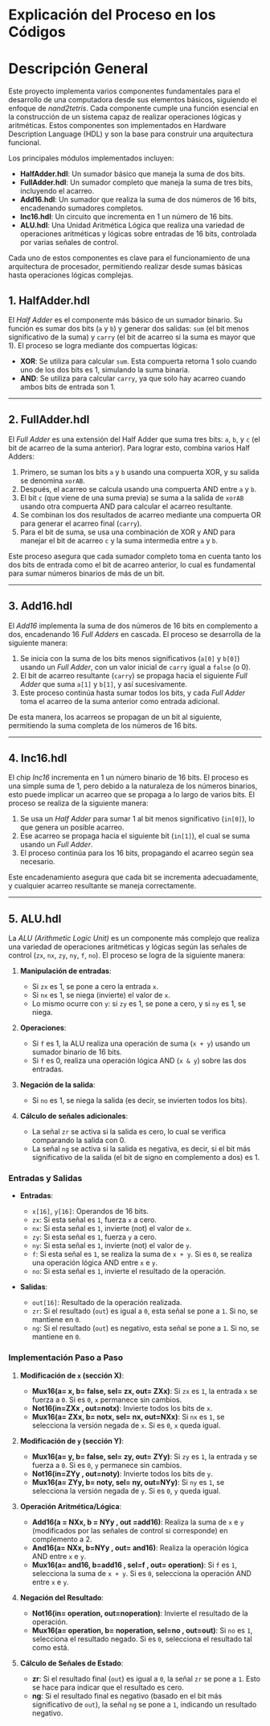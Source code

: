 # Explicación del Proceso en los Códigos
# Descripción General

Este proyecto implementa varios componentes fundamentales para el desarrollo de una computadora desde sus elementos básicos, siguiendo el enfoque de *nand2tetris*. Cada componente cumple una función esencial en la construcción de un sistema capaz de realizar operaciones lógicas y aritméticas. Estos componentes son implementados en Hardware Description Language (HDL) y son la base para construir una arquitectura funcional.

Los principales módulos implementados incluyen:

- **HalfAdder.hdl**: Un sumador básico que maneja la suma de dos bits.
- **FullAdder.hdl**: Un sumador completo que maneja la suma de tres bits, incluyendo el acarreo.
- **Add16.hdl**: Un sumador que realiza la suma de dos números de 16 bits, encadenando sumadores completos.
- **Inc16.hdl**: Un circuito que incrementa en 1 un número de 16 bits.
- **ALU.hdl**: Una Unidad Aritmética Lógica que realiza una variedad de operaciones aritméticas y lógicas sobre entradas de 16 bits, controlada por varias señales de control.

Cada uno de estos componentes es clave para el funcionamiento de una arquitectura de procesador, permitiendo realizar desde sumas básicas hasta operaciones lógicas complejas.

## 1. HalfAdder.hdl
El *Half Adder* es el componente más básico de un sumador binario. Su función es sumar dos bits (`a` y `b`) y generar dos salidas: `sum` (el bit menos significativo de la suma) y `carry` (el bit de acarreo si la suma es mayor que 1). El proceso se logra mediante dos compuertas lógicas:
- **XOR**: Se utiliza para calcular `sum`. Esta compuerta retorna 1 solo cuando uno de los dos bits es 1, simulando la suma binaria.
- **AND**: Se utiliza para calcular `carry`, ya que solo hay acarreo cuando ambos bits de entrada son 1.

---

## 2. FullAdder.hdl
El *Full Adder* es una extensión del Half Adder que suma tres bits: `a`, `b`, y `c` (el bit de acarreo de la suma anterior). Para lograr esto, combina varios Half Adders:
1. Primero, se suman los bits `a` y `b` usando una compuerta XOR, y su salida se denomina `xorAB`.
2. Después, el acarreo se calcula usando una compuerta AND entre `a` y `b`.
3. El bit `c` (que viene de una suma previa) se suma a la salida de `xorAB` usando otra compuerta AND para calcular el acarreo resultante.
4. Se combinan los dos resultados de acarreo mediante una compuerta OR para generar el acarreo final (`carry`).
5. Para el bit de suma, se usa una combinación de XOR y AND para manejar el bit de acarreo `c` y la suma intermedia entre `a` y `b`.

Este proceso asegura que cada sumador completo toma en cuenta tanto los dos bits de entrada como el bit de acarreo anterior, lo cual es fundamental para sumar números binarios de más de un bit.

---

## 3. Add16.hdl
El *Add16* implementa la suma de dos números de 16 bits en complemento a dos, encadenando 16 *Full Adders* en cascada. El proceso se desarrolla de la siguiente manera:
1. Se inicia con la suma de los bits menos significativos (`a[0]` y `b[0]`) usando un *Full Adder*, con un valor inicial de `carry` igual a `false` (o 0).
2. El bit de acarreo resultante (`carry`) se propaga hacia el siguiente *Full Adder* que suma `a[1]` y `b[1]`, y así sucesivamente.
3. Este proceso continúa hasta sumar todos los bits, y cada *Full Adder* toma el acarreo de la suma anterior como entrada adicional.

De esta manera, los acarreos se propagan de un bit al siguiente, permitiendo la suma completa de los números de 16 bits.

---

## 4. Inc16.hdl
El chip *Inc16* incrementa en 1 un número binario de 16 bits. El proceso es una simple suma de 1, pero debido a la naturaleza de los números binarios, esto puede implicar un acarreo que se propaga a lo largo de varios bits. El proceso se realiza de la siguiente manera:
1. Se usa un *Half Adder* para sumar 1 al bit menos significativo (`in[0]`), lo que genera un posible acarreo.
2. Ese acarreo se propaga hacia el siguiente bit (`in[1]`), el cual se suma usando un *Full Adder*.
3. El proceso continúa para los 16 bits, propagando el acarreo según sea necesario.

Este encadenamiento asegura que cada bit se incrementa adecuadamente, y cualquier acarreo resultante se maneja correctamente.

---

## 5. ALU.hdl
La *ALU (Arithmetic Logic Unit)* es un componente más complejo que realiza una variedad de operaciones aritméticas y lógicas según las señales de control (`zx`, `nx`, `zy`, `ny`, `f`, `no`). El proceso se logra de la siguiente manera:

1. **Manipulación de entradas**:
   - Si `zx` es 1, se pone a cero la entrada `x`.
   - Si `nx` es 1, se niega (invierte) el valor de `x`.
   - Lo mismo ocurre con `y`: si `zy` es 1, se pone a cero, y si `ny` es 1, se niega.

2. **Operaciones**:
   - Si `f` es 1, la ALU realiza una operación de suma (`x + y`) usando un sumador binario de 16 bits.
   - Si `f` es 0, realiza una operación lógica AND (`x & y`) sobre las dos entradas.

3. **Negación de la salida**:
   - Si `no` es 1, se niega la salida (es decir, se invierten todos los bits).

4. **Cálculo de señales adicionales**:
   - La señal `zr` se activa si la salida es cero, lo cual se verifica comparando la salida con 0.
   - La señal `ng` se activa si la salida es negativa, es decir, si el bit más significativo de la salida (el bit de signo en complemento a dos) es 1.

### Entradas y Salidas

- **Entradas**:
  - `x[16]`, `y[16]`: Operandos de 16 bits.
  - `zx`: Si esta señal es `1`, fuerza `x` a cero.
  - `nx`: Si esta señal es `1`, invierte (not) el valor de `x`.
  - `zy`: Si esta señal es `1`, fuerza `y` a cero.
  - `ny`: Si esta señal es `1`, invierte (not) el valor de `y`.
  - `f`: Si esta señal es `1`, se realiza la suma de `x + y`. Si es `0`, se realiza una operación lógica AND entre `x` e `y`.
  - `no`: Si esta señal es `1`, invierte el resultado de la operación.

- **Salidas**:
  - `out[16]`: Resultado de la operación realizada.
  - `zr`: Si el resultado (`out`) es igual a `0`, esta señal se pone a `1`. Si no, se mantiene en `0`.
  - `ng`: Si el resultado (`out`) es negativo, esta señal se pone a `1`. Si no, se mantiene en `0`.

### Implementación Paso a Paso

1. **Modificación de `x` (sección X)**:
   - **Mux16(a= x, b= false, sel= zx, out= ZXx)**: Si `zx` es `1`, la entrada `x` se fuerza a `0`. Si es `0`, `x` permanece sin cambios.
   - **Not16(in=ZXx , out=notx)**: Invierte todos los bits de `x`.
   - **Mux16(a= ZXx, b= notx, sel= nx, out=NXx)**: Si `nx` es `1`, se selecciona la versión negada de `x`. Si es `0`, `x` queda igual.

2. **Modificación de `y` (sección Y)**:
   - **Mux16(a= y, b= false, sel= zy, out= ZYy)**: Si `zy` es `1`, la entrada `y` se fuerza a `0`. Si es `0`, `y` permanece sin cambios.
   - **Not16(in=ZYy , out=noty)**: Invierte todos los bits de `y`.
   - **Mux16(a= ZYy, b= noty, sel= ny, out=NYy)**: Si `ny` es `1`, se selecciona la versión negada de `y`. Si es `0`, `y` queda igual.

3. **Operación Aritmética/Lógica**:
   - **Add16(a = NXx, b = NYy , out =add16)**: Realiza la suma de `x` e `y` (modificados por las señales de control si corresponde) en complemento a 2.
   - **And16(a= NXx, b=NYy , out= and16)**: Realiza la operación lógica AND entre `x` e `y`.
   - **Mux16(a= and16, b=add16 , sel=f , out= operation)**: Si `f` es `1`, selecciona la suma de `x + y`. Si es `0`, selecciona la operación AND entre `x` e `y`.

4. **Negación del Resultado**:
   - **Not16(in= operation, out=noperation)**: Invierte el resultado de la operación.
   - **Mux16(a= operation, b= noperation, sel=no , out=out)**: Si `no` es `1`, selecciona el resultado negado. Si es `0`, selecciona el resultado tal como está.

5. **Cálculo de Señales de Estado**:
   - **zr**: Si el resultado final (`out`) es igual a `0`, la señal `zr` se pone a `1`. Esto se hace para indicar que el resultado es cero.
   - **ng**: Si el resultado final es negativo (basado en el bit más significativo de `out`), la señal `ng` se pone a `1`, indicando un resultado negativo.